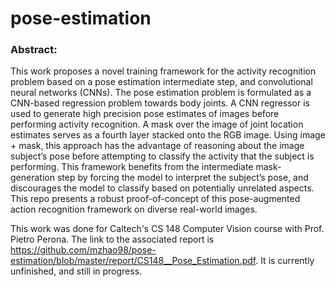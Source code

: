 # pose-estimation

### Abstract:
This work proposes a novel training framework for the activity recognition problem based on a pose estimation intermediate step, and convolutional neural networks (CNNs). The pose estimation problem is formulated as a CNN-based regression problem towards body joints. A CNN regressor is used to generate high precision pose estimates of images before performing activity recognition. A mask over the image of joint location estimates serves as a fourth layer stacked onto the RGB image. Using image + mask, this approach has the advantage of reasoning about the image subject’s pose before attempting to classify the activity that the subject is performing. This framework benefits from the intermediate mask-generation step by forcing the model to interpret the subject’s pose, and discourages the model to classify based on potentially unrelated aspects. This repo presents a robust proof-of-concept of this pose-augmented action recognition framework on diverse real-world images.

This work was done for Caltech's CS 148 Computer Vision course with Prof. Pietro Perona. The link to the associated report is https://github.com/mzhao98/pose-estimation/blob/master/report/CS148__Pose_Estimation.pdf. It is currently unfinished, and still in progress.
